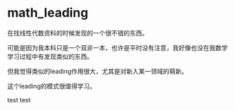 # math_leading

在找线性代数资料的时候发现的一个很不错的东西。

可能是因为我本科只是一个双非一本，也许是平时没有注意，我好像也没在我数学学习过程中有发现类似的东西。

但我觉得类似的leading作用很大，尤其是对新入某一领域的萌新。

这个leading的模式很值得学习。


test
test
